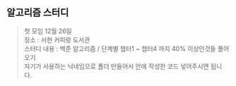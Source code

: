 ## 알고리즘 스터디 
> 첫 모임 12월 26일 <br>
> 장소 : 서현 커피랑 도서관 <br>
> 스터디 내용 : 백준 알고리즘 / 단계별 챕터1 ~ 챕터4 까지 40% 이상인것들 풀어오기 <br>
> 자기가 사용하는 닉네임으로 폴더 만들어서 안에 작성한 코드 넣어주시면 됩니다.
